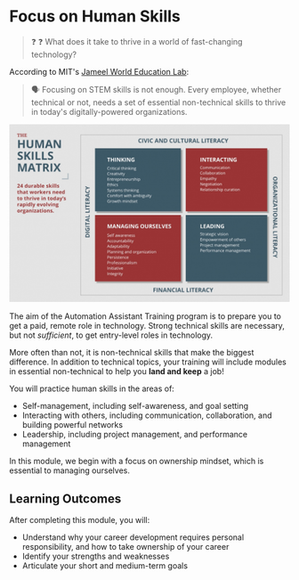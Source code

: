 # Focus on Human Skills

> ❓ ❓ What does it take to thrive in a world of fast-changing technology?

According to MIT's [Jameel World Education Lab](https://www.jwel.mit.edu/work/posts/human-skills-matrix):

<blockquote>
 🗣  Focusing on STEM skills is not enough. Every employee, whether technical or not, needs a set of essential non-technical skills to thrive in today's digitally-powered organizations. 
</blockquote>

![human skills framework](human-skills.jpeg)


The aim of the Automation Assistant Training program is to prepare you to get a paid, remote role in technology. Strong technical skills are necessary, but not _sufficient_, to get entry-level roles in technology. 

More often than not, it is non-technical skills that make the biggest difference. In addition to technical topics, your training will include modules in essential non-technical to help you **land and keep** a job! 


You will practice human skills in the areas of:

- Self-management, including self-awareness, and goal setting
- Interacting with others, including communication, collaboration, and building powerful networks
- Leadership, including project management, and performance management

In this module, we begin with a focus on ownership mindset, which is essential to managing ourselves. 

## Learning Outcomes

After completing this module, you will:

- Understand why your career development requires personal responsibility, and how to take ownership of your career
- Identify your strengths and weaknesses
- Articulate your short and medium-term goals

